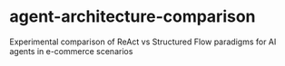# agent-architecture-comparison
Experimental comparison of ReAct vs Structured Flow paradigms for AI agents in e-commerce scenarios
